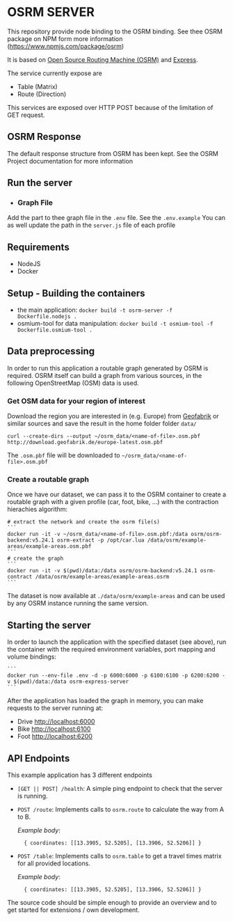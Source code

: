 # OSRM SERVER
This repository provide node binding to the OSRM binding.
See thee OSRM package on NPM form more information (https://www.npmjs.com/package/osrm)

It is based on [Open Source Routing Machine (OSRM)](https://project-osrm.org)
and [Express](http://expressjs.com/).

The service currently expose are
- Table (Matrix)
- Route (Direction)

This services are exposed over HTTP POST because of the limitation of GET request.

## OSRM Response
The default response structure from OSRM has been kept. See the OSRM Project documentation for more information

## Run the server
- ### Graph File
Add the part to thee graph file in the `.env` file. See the `.env.example`
You can as well update the path in the `server.js` file of each profile


## Requirements
- NodeJS
- Docker

## Setup - Building the containers

* the main application: `docker build -t osrm-server -f Dockerfile.nodejs .`
* osmium-tool for data manipulation: `docker build -t osmium-tool -f Dockerfile.osmium-tool .`

## Data preprocessing

In order to run this application a routable graph generated by OSRM is required.
OSRM itself can build a graph from various sources, in the following OpenStreetMap (OSM)
data is used.

### Get OSM data for your region of interest

Download the region you are interested in (e.g. Europe) from [Geofabrik](http://download.geofabrik.de/) or similar
sources and save the result in the home folder folder `data/`

    curl --create-dirs --output ~/osrm_data/<name-of-file>.osm.pbf http://download.geofabrik.de/europe-latest.osm.pbf

The `.osm.pbf` file will be downloaded to `~/osrm_data/<name-of-file>.osm.pbf` 


### Create a routable graph

Once we have our dataset, we can pass it to the OSRM container to create a routable graph with a given profile (car, foot, bike, ...)
with the contraction hierachies algorithm:

    # extract the network and create the osrm file(s)
    ```
    docker run -it -v ~/osrm_data/<name-of-file>.osm.pbf:/data osrm/osrm-backend:v5.24.1 osrm-extract -p /opt/car.lua /data/osrm/example-areas/example-areas.osm.pbf
    ```
    # create the graph
    ```
    docker run -it -v $(pwd)/data:/data osrm/osrm-backend:v5.24.1 osrm-contract /data/osrm/example-areas/example-areas.osrm
    ```
The dataset is now available at `./data/osrm/example-areas` and can be used by any OSRM instance running the same version.

## Starting the server

In order to launch the application with the specified dataset (see above), run
the container with the required environment variables, port mapping and volume bindings:

    ```
    docker run --env-file .env -d -p 6000:6000 -p 6100:6100 -p 6200:6200 -v $(pwd)/data:/data osrm-express-server
    ```

After the application has loaded the graph in memory, you can make requests to the server running at:

- Drive [http://localhost:6000](http://localhost:6000)
- Bike [http://localhost:6100](http://localhost:6100)
- Foot [http://localhost:6200](http://localhost:6200)

## API Endpoints

This example application has 3 different endpoints

* `[GET || POST] /health`: A simple ping endpoint to check that the server is running.

* `POST /route`: Implements calls to `osrm.route` to calculate the way from A to B.

  _Example body_:
  ```
    { coordinates: [[13.3905, 52.5205], [13.3906, 52.5206]] }
  ```

* `POST /table`: Implements calls to `osrm.table` to get a travel times matrix for all provided locations.

  _Example body_:
  ```
    { coordinates: [[13.3905, 52.5205], [13.3906, 52.5206]] }
  ```

The source code should be simple enough to provide an overview and to get started for
extensions / own development.
